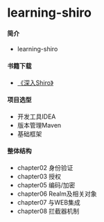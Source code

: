 # learning-shiro

#### 简介
 * learning-shiro
 
#### 书籍下载
 * <a href="http://download.csdn.net/download/it_lyd/10202852" target="_blank">《深入Shiro》</a>

#### 项目选型
* 开发工具IDEA
* 版本管理Maven
* 基础框架 

#### 整体结构
 *  chapter02 身份验证
 *  chapter03 授权
 *  chapter05 编码/加密
 *  chapter06 Realm及相关对象
 *  chapter07 与WEB集成
 *  chapter08 拦截器机制
